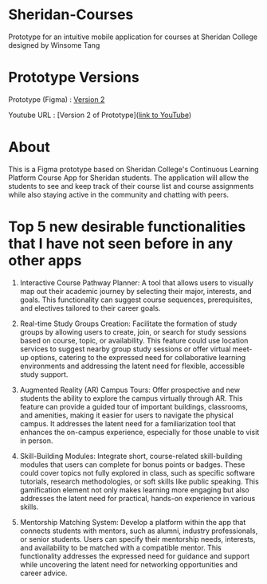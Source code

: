 # Sheridan-Courses
Prototype for an intuitive mobile application for courses at Sheridan College designed by Winsome Tang

# Prototype Versions

Prototype (Figma) : [Version 2](https://www.figma.com/file/7yjD6vdRUxWVYLnVXccqFl/Assignment-2?type=design&node-id=0%3A1&mode=design&t=a0O25ZxAyVqXYcNW-1) 

Youtube URL : [Version 2 of Prototype]([link to YouTube](https://sheridanc-my.sharepoint.com/:v:/g/personal/tangwins_shernet_sheridancollege_ca/EUBug4J-_lNHsO8HQGS0BUEBQQUPpbVJDHS6-f7wDPiMgA?nav=eyJyZWZlcnJhbEluZm8iOnsicmVmZXJyYWxBcHAiOiJPbmVEcml2ZUZvckJ1c2luZXNzIiwicmVmZXJyYWxBcHBQbGF0Zm9ybSI6IldlYiIsInJlZmVycmFsTW9kZSI6InZpZXciLCJyZWZlcnJhbFZpZXciOiJNeUZpbGVzTGlua0NvcHkifX0&e=Uv6Cyf))

# About 

This is a Figma prototype based on Sheridan College's Continuous Learning Platform Course App for Sheridan students. The application will allow the students to see and keep track of their course list and course assignments while also staying active in the community and chatting with peers.

# Top 5 new desirable functionalities that I have not seen before in any other apps

1. Interactive Course Pathway Planner: A tool that allows users to visually map out their academic journey by selecting their major, interests, and goals. This functionality can suggest course sequences, prerequisites, and electives tailored to their career goals.

2. Real-time Study Groups Creation: Facilitate the formation of study groups by allowing users to create, join, or search for study sessions based on course, topic, or availability. This feature could use location services to suggest nearby group study sessions or offer virtual meet-up options, catering to the expressed need for collaborative learning environments and addressing the latent need for flexible, accessible study support.

3. Augmented Reality (AR) Campus Tours: Offer prospective and new students the ability to explore the campus virtually through AR. This feature can provide a guided tour of important buildings, classrooms, and amenities, making it easier for users to navigate the physical campus. It addresses the latent need for a familiarization tool that enhances the on-campus experience, especially for those unable to visit in person.

4. Skill-Building Modules: Integrate short, course-related skill-building modules that users can complete for bonus points or badges. These could cover topics not fully explored in class, such as specific software tutorials, research methodologies, or soft skills like public speaking. This gamification element not only makes learning more engaging but also addresses the latent need for practical, hands-on experience in various skills.

5. Mentorship Matching System: Develop a platform within the app that connects students with mentors, such as alumni, industry professionals, or senior students. Users can specify their mentorship needs, interests, and availability to be matched with a compatible mentor. This functionality addresses the expressed need for guidance and support while uncovering the latent need for networking opportunities and career advice.

